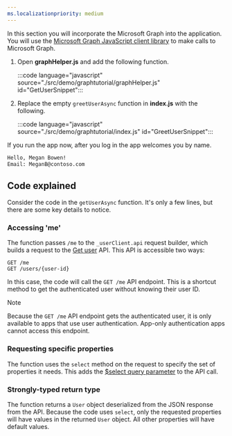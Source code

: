 ```yaml
---
ms.localizationpriority: medium
---
```


<!-- markdownlint-disable MD041 -->

In this section you will incorporate the Microsoft Graph into the application. You will use the [Microsoft Graph JavaScript client library](https://www.npmjs.com/package/@microsoft/microsoft-graph-client) to make calls to Microsoft Graph.

1. Open **graphHelper.js** and add the following function.

    :::code language="javascript" source="./src/demo/graphtutorial/graphHelper.js" id="GetUserSnippet":::

1. Replace the empty `greetUserAsync` function in **index.js** with the following.

    :::code language="javascript" source="./src/demo/graphtutorial/index.js" id="GreetUserSnippet":::

If you run the app now, after you log in the app welcomes you by name.

```bash
Hello, Megan Bowen!
Email: MeganB@contoso.com
```

## Code explained

Consider the code in the `getUserAsync` function. It's only a few lines, but there are some key details to notice.

### Accessing 'me'

The function passes `/me` to the `_userClient.api` request builder, which builds a request to the [Get user](/graph/api/user-get) API. This API is accessible two ways:

```http
GET /me
GET /users/{user-id}
```

In this case, the code will call the `GET /me` API endpoint. This is a shortcut method to get the authenticated user without knowing their user ID.

> [!NOTE]
> Because the `GET /me` API endpoint gets the authenticated user, it is only available to apps that use user authentication. App-only authentication apps cannot access this endpoint.

### Requesting specific properties

The function uses the `select` method on the request to specify the set of properties it needs. This adds the [$select query parameter](/graph/query-parameters#select-parameter) to the API call.

### Strongly-typed return type

The function returns a `User` object deserialized from the JSON response from the API. Because the code uses `select`, only the requested properties will have values in the returned `User` object. All other properties will have default values.
